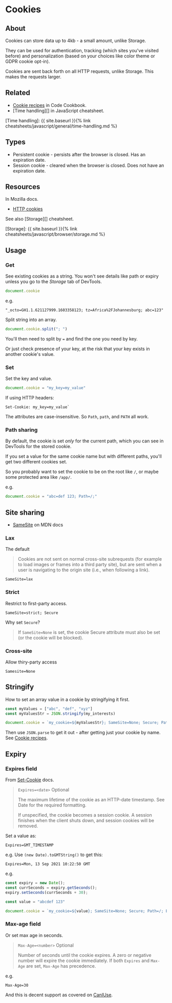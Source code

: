 # Cookies


## About

Cookies can store data up to 4kb - a small amount, unlike Storage.

They can be used for authentication, tracking (which sites you've visited before) and personalization (based on your choices like color theme or GDPR cookie opt-in).

Cookies are sent back forth on all HTTP requests, unlike Storage. This makes the requests larger.


## Related

- [Cookie recipes][] in Code Cookbook.
- [Time handling][] in JavaScript cheatsheet.

[Cookie recipes]: https://michaelcurrin.github.io/code-cookbook/recipes/javascript/browser/cookies.html
[Time handling]: {{ site.baseurl }}{% link cheatsheets/javascript/general/time-handling.md %}


## Types

- Persistent cookie - persists after the browser is closed. Has an expiration date.
- Session cookie - cleared when the browser is closed. Does not have an expiration date.


## Resources

In Mozilla docs.

- [HTTP cookies](https://developer.mozilla.org/en-US/docs/Web/HTTP/Cookies) 

See also [Storage][] cheatsheet.

[Storage]: {{ site.baseurl }}{% link cheatsheets/javascript/browser/storage.md %}


## Usage

### Get

See existing cookies as a string. You won't see details like path or expiry unless you go to the _Storage_ tab of DevTools.

```javascript
document.cookie
```

e.g.

```
"_octo=GH1.1.621127999.1603358123; tz=Africa%2FJohannesburg; abc=123"
```

Split string into an array.

```javascript
document.cookie.split("; ")
```

You'll then need to split by `=` and find the one you need by key.

Or just check presence of your key, at the risk that your key exists in another cookie's value.

### Set

Set the key and value.

```javascript
document.cookie = "my_key=my_value"
```

If using HTTP headers:

```
Set-Cookie: my_key=my_value`
```

The attributes are case-insensitive. So `Path`, `path`, and `PATH` all work.

### Path sharing

By default, the cookie is set _only_ for the current path, which you can see in DevTools for the stored cookie.

If you set a value for the same cookie name but with different paths, you'll get two different cookies set.

So you probably want to set the cookie to be on the root like `/`, or maybe some protected area like `/app/`.

e.g.

```javascript
document.cookie = "abc=def 123; Path=/;"
```


## Site sharing

- [SameSite](https://developer.mozilla.org/en-US/docs/Web/HTTP/Headers/Set-Cookie/SameSite) on MDN docs

### Lax

The default

> Cookies are not sent on normal cross-site subrequests (for example to load images or frames into a third party site), but are sent when a user is navigating to the origin site (i.e., when following a link).

```
SameSite=lax
```

### Strict

Restrict to first-party access.

```
SameSite=strict; Secure
```

Why set `Secure`?

> If `SameSite=None` is set, the cookie Secure attribute must also be set (or the cookie will be blocked).


### Cross-site

Allow thiry-party access

```
Samesite=None
```

## Stringify

How to set an array value in a cookie by stringifying it first.

```javascript
const myValues = ["abc", "def", "xyz"]
const myValuesStr = JSON.stringify(my_interests)

document.cookie = `my_cookie=${myValuesStr}; SameSite=None; Secure; Path=/;`;
```

Then use `JSON.parse` to get it out - after getting just your cookie by name. See [Cookie recipes][]. 


## Expiry

### Expires field

From [Set-Cookie][] docs.

> `Expires=<date>` Optional
>
> The maximum lifetime of the cookie as an HTTP-date timestamp. See Date for the required formatting.
>
> If unspecified, the cookie becomes a session cookie. A session finishes when the client shuts down, and session cookies will be removed. 

Set a value as:

```
Expires=GMT_TIMESTAMP
```

e.g. Use `(new Date).toGMTString()` to get this:

```
Expires=Mon, 13 Sep 2021 10:22:50 GMT
```

e.g.

```javascript
const expiry = new Date();
const currSeconds = expiry.getSeconds();
expiry.setSeconds(currSeconds + 30);

const value = "abcdef 123"

document.cookie = `my_cookie=${value}; SameSite=None; Secure; Path=/; Expires=${expiry.toGMTString()}`;
```

### Max-age field

Or set max age in seconds.

> `Max-Age=<number>` Optional
>
> Number of seconds until the cookie expires. A zero or negative number will expire the cookie immediately. If both `Expires` and `Max-Age` are set, `Max-Age` has precedence.

e.g.

```
Max-Age=30
```

And this is decent support as covered on [CanIUse][].

[Set-Cookie]: https://developer.mozilla.org/en-US/docs/Web/HTTP/Headers/Set-Cookie
[CanIUse]: https://caniuse.com/?search=max-age

